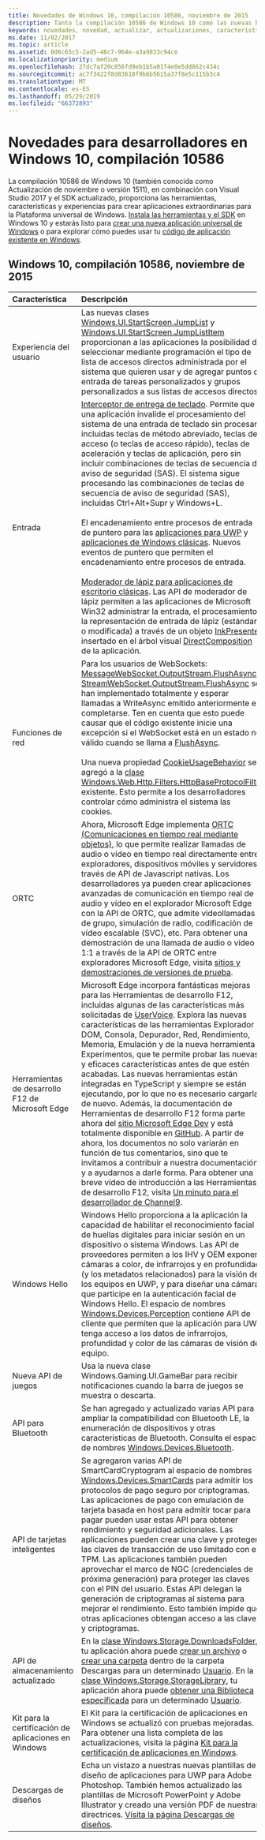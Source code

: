 ```yaml
---
title: Novedades de Windows 10, compilación 10586, noviembre de 2015
description: Tanto la compilación 10586 de Windows 10 como las nuevas herramientas para desarrolladores te proporcionan las herramientas, características y experiencias que ofrece la tecnología de la nueva Plataforma universal de Windows.
keywords: novedades, novedad, actualizar, actualizaciones, características, nuevo, Windows 10, 1511, noviembre, 10586
ms.date: 11/02/2017
ms.topic: article
ms.assetid: 0d6c65c5-2ad5-46c7-964e-a3a9833c94ce
ms.localizationpriority: medium
ms.openlocfilehash: 27dc7af20c856fd9eb1b5a01f4e0e5dd862c434c
ms.sourcegitcommit: ac7f3422f8d83618f9b6b5615a37f8e5c115b3c4
ms.translationtype: MT
ms.contentlocale: es-ES
ms.lasthandoff: 05/29/2019
ms.locfileid: "66372893"
---
```

# <a name="whats-new-in-windows-10-for-developers-build-10586"></a>Novedades para desarrolladores en Windows 10, compilación 10586

La compilación 10586 de Windows 10 (también conocida como Actualización de noviembre o versión 1511), en combinación con Visual Studio 2017 y el SDK actualizado, proporciona las herramientas, características y experiencias para crear aplicaciones extraordinarias para la Plataforma universal de Windows. [Instala las herramientas y el SDK](https://go.microsoft.com/fwlink/?LinkId=821431) en Windows 10 y estarás listo para [crear una nueva aplicación universal de Windows](../get-started/create-uwp-apps.md) o para explorar cómo puedes usar tu [código de aplicación existente en Windows](../porting/index.md).

## <a name="windows-10-build-10586---november-2015"></a>Windows 10, compilación 10586, noviembre de 2015

Característica | Descripción
 :---- | :----
 Experiencia del usuario | Las nuevas clases [Windows.UI.StartScreen.JumpList](https://docs.microsoft.com/uwp/api/windows.ui.startscreen) y [Windows.UI.StartScreen.JumpListItem](https://docs.microsoft.com/uwp/api/windows.ui.startscreen) proporcionan a las aplicaciones la posibilidad de seleccionar mediante programación el tipo de lista de accesos directos administrada por el sistema que quieren usar y de agregar puntos de entrada de tareas personalizados y grupos personalizados a sus listas de accesos directos.
 Entrada | [Interceptor de entrega de teclado](https://docs.microsoft.com/uwp/api/windows.ui.input.keyboarddeliveryinterceptor). Permite que una aplicación invalide el procesamiento del sistema de una entrada de teclado sin procesar, incluidas teclas de método abreviado, teclas de acceso (o teclas de acceso rápido), teclas de aceleración y teclas de aplicación, pero sin incluir combinaciones de teclas de secuencia de aviso de seguridad (SAS). El sistema sigue procesando las combinaciones de teclas de secuencia de aviso de seguridad (SAS), incluidas Ctrl+Alt+Supr y Windows+L. <br /><br />El encadenamiento entre procesos de entrada de puntero para las [aplicaciones para UWP](https://docs.microsoft.com/uwp/api/windows.ui.core.corewindow) y [aplicaciones de Windows clásicas](https://msdn.microsoft.com/library/windows/desktop/hh454903(v=vs.85).aspx). Nuevos eventos de puntero que permiten el encadenamiento entre procesos de entrada. <br /><br />[Moderador de lápiz para aplicaciones de escritorio clásicas](https://msdn.microsoft.com/library/windows/desktop/mt622165(v=vs.85).aspx). Las API de moderador de lápiz permiten a las aplicaciones de Microsoft Win32 administrar la entrada, el procesamiento y la representación de entrada de lápiz (estándar o modificada) a través de un objeto [InkPresenter](https://docs.microsoft.com/uwp/api/Windows.UI.Input.Inking.InkPresenter) insertado en el árbol visual [DirectComposition](https://msdn.microsoft.com/library/windows/desktop/hh437371(v=vs.85).aspx) de la aplicación.
Funciones de red | Para los usuarios de WebSockets: [MessageWebSocket.OutputStream.FlushAsync](https://docs.microsoft.com/uwp/api/windows.storage.streams.datawriter.flushasync) y [StreamWebSocket.OutputStream.FlushAsync](https://docs.microsoft.com/uwp/api/windows.storage.streams.datawriter.flushasync) se han implementado totalmente y esperar llamadas a WriteAsync emitido anteriormente en completarse. Ten en cuenta que esto puede causar que el código existente inicie una excepción si el WebSocket está en un estado no válido cuando se llama a [FlushAsync](https://docs.microsoft.com/uwp/api/windows.storage.streams.datawriter.flushasync). <br /><br />Una nueva propiedad [CookieUsageBehavior](https://docs.microsoft.com/uwp/api/windows.web.http.filters.httpbaseprotocolfilter) se agregó a la [clase Windows.Web.Http.Filters.HttpBaseProtocolFilter](https://docs.microsoft.com/uwp/api/windows.web.http.filters.httpbaseprotocolfilter) existente. Esto permite a los desarrolladores controlar cómo administra el sistema las cookies.
ORTC | Ahora, Microsoft Edge implementa [ORTC (Comunicaciones en tiempo real mediante objetos)](https://msdn.microsoft.com/library/mt433097(v=vs.85).aspx), lo que permite realizar llamadas de audio o vídeo en tiempo real directamente entre exploradores, dispositivos móviles y servidores a través de API de Javascript nativas. Los desarrolladores ya pueden crear aplicaciones avanzadas de comunicación en tiempo real de audio y vídeo en el explorador Microsoft Edge con la API de ORTC, que admite videollamadas de grupo, simulación de radio, codificación de vídeo escalable (SVC), etc. Para obtener una demostración de una llamada de audio o vídeo 1:1 a través de la API de ORTC entre exploradores Microsoft Edge, visita [sitios y demostraciones de versiones de prueba](https://developer.microsoft.com/microsoft-edge/testdrive/demos/ortcdemo/).
Herramientas de desarrollo F12 de Microsoft Edge | Microsoft Edge incorpora fantásticas mejoras para las Herramientas de desarrollo F12, incluidas algunas de las características más solicitadas de [UserVoice](https://wpdev.uservoice.com/forums/257854-microsoft-edge-developer). Explora las nuevas características de las herramientas Explorador DOM, Consola, Depurador, Red, Rendimiento, Memoria, Emulación y de la nueva herramienta Experimentos, que te permite probar las nuevas y eficaces características antes de que estén acabadas. Las nuevas herramientas están integradas en TypeScript y siempre se están ejecutando, por lo que no es necesario cargarlas de nuevo. Además, la documentación de Herramientas de desarrollo F12 forma parte ahora del [sitio Microsoft Edge Dev](https://developer.microsoft.com/microsoft-edge/) y está totalmente disponible en [GitHub](https://github.com/MicrosoftEdge/MicrosoftEdge-Documentation). A partir de ahora, los documentos no solo variarán en función de tus comentarios, sino que te invitamos a contribuir a nuestra documentación y a ayudarnos a darle forma. Para obtener una breve vídeo de introducción a las Herramientas de desarrollo F12, visita [Un minuto para el desarrollador de Channel9](https://channel9.msdn.com/Blogs/One-Dev-Minute/Microsoft-Edge-F12-tools).
Windows Hello | Windows Hello proporciona a la aplicación la capacidad de habilitar el reconocimiento facial o de huellas digitales para iniciar sesión en un dispositivo o sistema Windows. Las API de proveedores permiten a los IHV y OEM exponer cámaras a color, de infrarrojos y en profundidad (y los metadatos relacionados) para la visión de los equipos en UWP, y para diseñar una cámara que participe en la autenticación facial de Windows Hello. El espacio de nombres [Windows.Devices.Perception](https://docs.microsoft.com/uwp/api/windows.devices.perception) contiene API de cliente que permiten que la aplicación para UWP tenga acceso a los datos de infrarrojos, profundidad y color de las cámaras de visión del equipo.
Nueva API de juegos | Usa la nueva clase Windows.Gaming.UI.GameBar para recibir notificaciones cuando la barra de juegos se muestra o descarta.
API para Bluetooth | Se han agregado y actualizado varias API para ampliar la compatibilidad con Bluetooth LE, la enumeración de dispositivos y otras características de Bluetooth. Consulta el espacio de nombres [Windows.Devices.Bluetooth](https://docs.microsoft.com/uwp/api/windows.devices.bluetooth).
API de tarjetas inteligentes | Se agregaron varias API de SmartCardCryptogram al espacio de nombres [Windows.Devices.SmartCards](https://docs.microsoft.com/uwp/api/windows.devices.smartcards) para admitir los protocolos de pago seguro por criptogramas. Las aplicaciones de pago con emulación de tarjeta basada en host para admitir tocar para pagar pueden usar estas API para obtener rendimiento y seguridad adicionales. Las aplicaciones pueden crear una clave y proteger las claves de transacción de uso limitado con el TPM. Las aplicaciones también pueden aprovechar el marco de NGC (credenciales de próxima generación) para proteger las claves con el PIN del usuario. Estas API delegan la generación de criptogramas al sistema para mejorar el rendimiento. Esto también impide que otras aplicaciones obtengan acceso a las claves y criptogramas.
API de almacenamiento actualizado | En la [clase Windows.Storage.DownloadsFolder](https://docs.microsoft.com/uwp/api/windows.storage.downloadsfolder), tu aplicación ahora puede [crear un archivo](https://docs.microsoft.com/uwp/api/windows.storage.downloadsfolder.createfileforuserasync) o [crear una carpeta](https://docs.microsoft.com/uwp/api/windows.storage.downloadsfolder.createfolderforuserasync) dentro de la carpeta Descargas para un determinado [Usuario](https://docs.microsoft.com/uwp/api/windows.system.user). En la [clase Windows.Storage.StorageLibrary](https://docs.microsoft.com/uwp/api/windows.storage.storagelibrary), tu aplicación ahora puede [obtener una Biblioteca especificada](https://docs.microsoft.com/uwp/api/windows.storage.storagelibrary.getlibraryforuserasync) para un determinado [Usuario](https://docs.microsoft.com/uwp/api/windows.system.user).
Kit para la certificación de aplicaciones en Windows | El Kit para la certificación de aplicaciones en Windows se actualizó con pruebas mejoradas. Para obtener una lista completa de las actualizaciones, visita la página [Kit para la certificación de aplicaciones en Windows](https://developer.microsoft.com/windows/develop/app-certification-kit).
Descargas de diseños | Echa un vistazo a nuestras nuevas plantillas de diseño de aplicaciones para UWP para Adobe Photoshop. También hemos actualizado las plantillas de Microsoft PowerPoint y Adobe Illustrator y creado una versión PDF de nuestras directrices. [Visita la página Descargas de diseños](https://developer.microsoft.com/windows/design/assets).